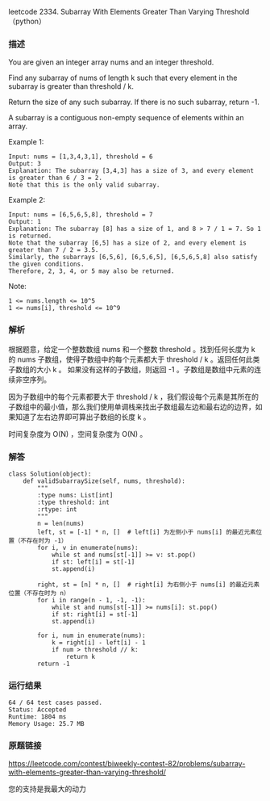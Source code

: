leetcode  2334. Subarray With Elements Greater Than Varying Threshold（python）




### 描述


You are given an integer array nums and an integer threshold.

Find any subarray of nums of length k such that every element in the subarray is greater than threshold / k.

Return the size of any such subarray. If there is no such subarray, return -1.

A subarray is a contiguous non-empty sequence of elements within an array.


Example 1:

	Input: nums = [1,3,4,3,1], threshold = 6
	Output: 3
	Explanation: The subarray [3,4,3] has a size of 3, and every element is greater than 6 / 3 = 2.
	Note that this is the only valid subarray.


	
Example 2:


	Input: nums = [6,5,6,5,8], threshold = 7
	Output: 1
	Explanation: The subarray [8] has a size of 1, and 8 > 7 / 1 = 7. So 1 is returned.
	Note that the subarray [6,5] has a size of 2, and every element is greater than 7 / 2 = 3.5. 
	Similarly, the subarrays [6,5,6], [6,5,6,5], [6,5,6,5,8] also satisfy the given conditions.
	Therefore, 2, 3, 4, or 5 may also be returned.




Note:

	1 <= nums.length <= 10^5
	1 <= nums[i], threshold <= 10^9


### 解析

根据题意，给定一个整数数组 nums 和一个整数 threshold 。找到任何长度为 k 的 nums 子数组，使得子数组中的每个元素都大于 threshold / k 。返回任何此类子数组的大小 k 。 如果没有这样的子数组，则返回 -1 。子数组是数组中元素的连续非空序列。

因为子数组中的每个元素都要大于 threshold / k  ，我们假设每个元素是其所在的子数组中的最小值，那么我们使用单调栈来找出子数组最左边和最右边的边界，如果知道了左右边界即可算出子数组的长度 k 。

时间复杂度为 O(N) ，空间复杂度为 O(N) 。

### 解答

	class Solution(object):
	    def validSubarraySize(self, nums, threshold):
	        """
	        :type nums: List[int]
	        :type threshold: int
	        :rtype: int
	        """
	        n = len(nums)
	        left, st = [-1] * n, []  # left[i] 为左侧小于 nums[i] 的最近元素位置（不存在时为 -1）
	        for i, v in enumerate(nums):
	            while st and nums[st[-1]] >= v: st.pop()
	            if st: left[i] = st[-1]
	            st.append(i)
	
	        right, st = [n] * n, []  # right[i] 为右侧小于 nums[i] 的最近元素位置（不存在时为 n）
	        for i in range(n - 1, -1, -1):
	            while st and nums[st[-1]] >= nums[i]: st.pop()
	            if st: right[i] = st[-1]
	            st.append(i)
	
	        for i, num in enumerate(nums):
	            k = right[i] - left[i] - 1
	            if num > threshold // k:
	                return k
	        return -1
	


### 运行结果


	64 / 64 test cases passed.
	Status: Accepted
	Runtime: 1804 ms
	Memory Usage: 25.7 MB

### 原题链接

https://leetcode.com/contest/biweekly-contest-82/problems/subarray-with-elements-greater-than-varying-threshold/


您的支持是我最大的动力
